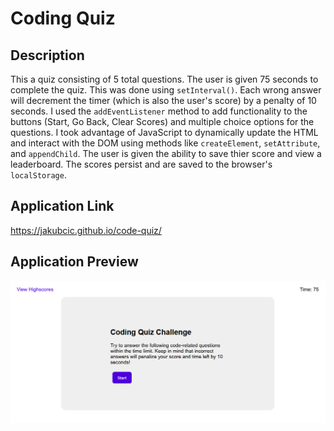 # Coding Quiz

## Description

This a quiz consisting of 5 total questions. The user is given 75 seconds to complete the quiz. This was done using `setInterval()`. Each wrong answer will decrement the timer (which is also the user's score) by a penalty of 10 seconds. I used the `addEventListener` method to add functionality to the buttons (Start, Go Back, Clear Scores) and multiple choice options for the questions. I took advantage of JavaScript to dynamically update the HTML and interact with the DOM using methods like `createElement`, `setAttribute`, and `appendChild`. The user is given the ability to save thier score and view a leaderboard. The scores persist and are saved to the browser's `localStorage`.

## Application Link

https://jakubcic.github.io/code-quiz/

## Application Preview

![Application](./assets/images/demo.PNG)